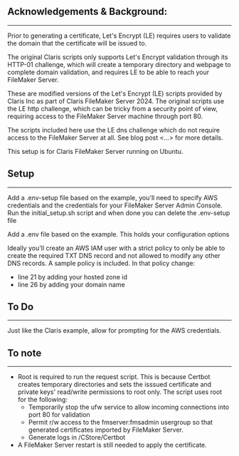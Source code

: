 ## Acknowledgements & Background:
----------------------------------
Prior to generating a certificate, Let's Encrypt (LE) requires users to validate the domain that the certificate will be issued to.

The original Claris scripts only supports Let's Encrypt validation through its HTTP-01 challenge, which will create a temporary directory and webpage to complete domain validation, and requires LE to be able to reach your FileMaker Server.

These are modified versions of the Let's Encrypt (LE) scripts provided by Claris Inc as part of Claris FileMaker Server 2024.
The original scripts use the LE http challenge, which can be tricky from a security point of view, requiring access to the FileMaker Server machine through port 80.

The scripts included here use the LE dns challenge which do not require access to the FileMaker Server at all.
See blog post <...> for more details.

This setup is for Claris FileMaker Server running on Ubuntu.

## Setup
---------------------------
Add a .env-setup file based on the example, you'll need to specify AWS credentials and the credentials for your FileMaker Server Admin Console.
Run the initial_setup.sh script and when done you can delete the .env-setup file

Add a .env file based on the example.  This holds your configuration options

Ideally you'll create an AWS IAM user with a strict policy to only be able to create the required TXT DNS record and not allowed to modify any other DNS records.  A sample policy is included.  In that policy change:
- line 21 by adding your hosted zone id
- line 26 by adding  your domain name

## To Do
-----------------------------
Just like the Claris example, allow for prompting for the AWS credentials.


## To note
------------------------------
- Root is required to run the request script. This is because Certbot creates temporary directories and sets the isssued certificate and private keys' read/write permissions to root only. 
  The script uses root for the following:
    - Temporarily stop the ufw service to allow incoming connections into port 80 for validation
    - Permit r/w access to the fmserver:fmsadmin usergroup so that generated certificates imported by FileMaker Server.
    - Generate logs in /CStore/Certbot
- A FileMaker Server restart is still needed to apply the certificate.
